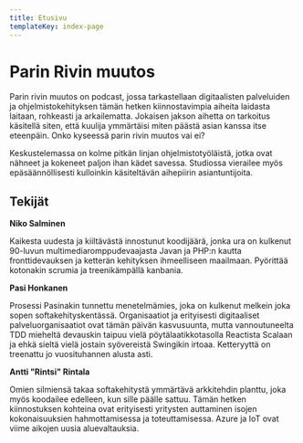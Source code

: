 ```yaml
---
title: Etusivu
templateKey: index-page
---
```

# Parin Rivin muutos

Parin rivin muutos on podcast, jossa tarkastellaan digitaalisten palveluiden ja ohjelmistokehityksen tämän hetken kiinnostavimpia aiheita laidasta laitaan, rohkeasti ja arkailematta. Jokaisen jakson aihetta on tarkoitus käsitellä siten, että kuulija ymmärtäisi miten päästä asian kanssa itse eteenpäin. Onko kyseessä parin rivin muutos vai ei?

Keskustelemassa on kolme pitkän linjan ohjelmistotyöläistä, jotka ovat nähneet ja kokeneet paljon ihan kädet savessa. Studiossa vierailee myös epäsäännöllisesti kulloinkin käsiteltävän aihepiirin asiantuntijoita.

## Tekijät

**Niko Salminen**

Kaikesta uudesta ja kiiltävästä innostunut koodijäärä, jonka ura on kulkenut 90-luvun multimediaromppudevaajasta Javan ja PHP:n kautta fronttidevauksen ja ketterän kehityksen ihmeelliseen maailmaan. Pyörittää kotonakin scrumia ja treenikämpällä kanbania.

**Pasi Honkanen**

Prosessi Pasinakin tunnettu menetelmämies, joka on kulkenut melkein joka sopen softakehityskentässä. Organisaatiot ja erityisesti digitaaliset palveluorganisaatiot ovat tämän päivän kasvusuunta, mutta vannoutuneelta TDD mieheltä devauskin taipuu vielä pöytälaatikkotasolla Reactista Scalaan ja ehkä sieltä vielä jostain syövereistä Swingikin irtoaa. Ketteryyttä on treenattu jo vuosituhannen alusta asti.

**Antti "Rintsi" Rintala**

Omien silmiensä takaa softakehitystä ymmärtävä arkkitehdin planttu, joka myös koodailee edelleen, kun sille päälle sattuu. Tämän hetken kiinnostuksen kohteina ovat erityisesti yritysten auttaminen isojen kokonaisuuksien hahmottamisessa ja toteuttamisessa. Azure ja IoT ovat viime aikojen uusia aluevaltauksia.
